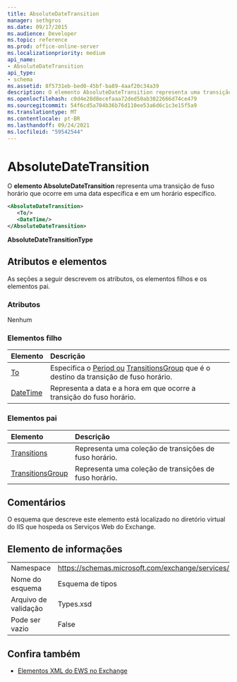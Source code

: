 ```yaml
---
title: AbsoluteDateTransition
manager: sethgros
ms.date: 09/17/2015
ms.audience: Developer
ms.topic: reference
ms.prod: office-online-server
ms.localizationpriority: medium
api_name:
- AbsoluteDateTransition
api_type:
- schema
ms.assetid: 8f5731eb-bed0-45bf-ba89-4aaf20c34a39
description: O elemento AbsoluteDateTransition representa uma transição de fuso horário que ocorre em uma data específica e em um horário específico.
ms.openlocfilehash: c0d4e28d8ecefaaa72ded50ab3022666d74ce479
ms.sourcegitcommit: 54f6cd5a704b36b76d110ee53a6d6c1c3e15f5a9
ms.translationtype: MT
ms.contentlocale: pt-BR
ms.lasthandoff: 09/24/2021
ms.locfileid: "59542544"
---
```

# <a name="absolutedatetransition"></a>AbsoluteDateTransition

O **elemento AbsoluteDateTransition** representa uma transição de fuso horário que ocorre em uma data específica e em um horário específico. 
  
```xml
<AbsoluteDateTransition>
   <To/>
   <DateTime/>
</AbsoluteDateTransition>
```

**AbsoluteDateTransitionType**

## <a name="attributes-and-elements"></a>Atributos e elementos

As seções a seguir descrevem os atributos, os elementos filhos e os elementos pai.
  
### <a name="attributes"></a>Atributos

Nenhum
  
### <a name="child-elements"></a>Elementos filho

|**Elemento**|**Descrição**|
|:-----|:-----|
|[To](to.md) <br/> |Especifica o [Period ou](period.md) [TransitionsGroup](transitionsgroup.md) que é o destino da transição de fuso horário.  <br/> |
|[DateTime](datetime.md) <br/> |Representa a data e a hora em que ocorre a transição do fuso horário.  <br/> |
   
### <a name="parent-elements"></a>Elementos pai

|**Elemento**|**Descrição**|
|:-----|:-----|
|[Transitions](transitions.md) <br/> |Representa uma coleção de transições de fuso horário.  <br/> |
|[TransitionsGroup](transitionsgroup.md) <br/> |Representa uma coleção de transições de fuso horário.  <br/> |
   
## <a name="remarks"></a>Comentários

O esquema que descreve este elemento está localizado no diretório virtual do IIS que hospeda os Serviços Web do Exchange.
  
## <a name="element-information"></a>Elemento de informações

|||
|:-----|:-----|
|Namespace  <br/> |https://schemas.microsoft.com/exchange/services/2006/types  <br/> |
|Nome do esquema  <br/> |Esquema de tipos  <br/> |
|Arquivo de validação  <br/> |Types.xsd  <br/> |
|Pode ser vazio  <br/> |False  <br/> |
   
## <a name="see-also"></a>Confira também

- [Elementos XML do EWS no Exchange](ews-xml-elements-in-exchange.md)

